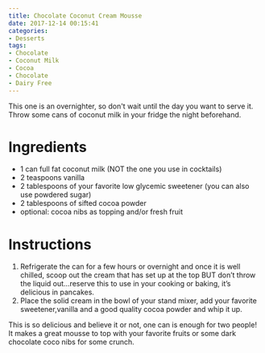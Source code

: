 ```yaml
---
title: Chocolate Coconut Cream Mousse
date: 2017-12-14 00:15:41
categories:
- Desserts
tags:
- Chocolate
- Coconut Milk
- Cocoa
- Chocolate
- Dairy Free
---
```


This one is an overnighter, so don't wait until the day you want to serve it. Throw some cans of coconut milk in your fridge the night beforehand. 

<!--more-->

# Ingredients
- 1 can full fat coconut milk (NOT the one you use in cocktails)
- 2 teaspoons vanilla
- 2 tablespoons of your favorite low glycemic sweetener (you can also use powdered sugar)
- 2 tablespoons of sifted cocoa powder
- optional: cocoa nibs as topping and/or fresh fruit 

# Instructions
1. Refrigerate the can for a few hours or overnight and once it is well chilled, scoop out the cream that has set up at the top BUT don’t throw the liquid out…reserve this to use in your cooking or baking, it’s delicious in pancakes. 
2. Place the solid cream in the bowl of your stand mixer, add your favorite sweetener,vanilla and a good quality cocoa powder and whip it up. 

This is so delicious and believe it or not, one can is enough for two people! It makes a great mousse to top with your favorite fruits or some dark chocolate coco nibs for some crunch. 




